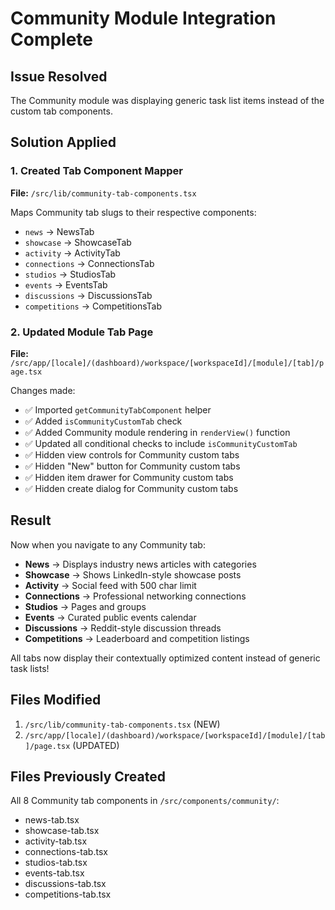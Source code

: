 # Community Module Integration Complete

## Issue Resolved
The Community module was displaying generic task list items instead of the custom tab components.

## Solution Applied

### 1. Created Tab Component Mapper
**File:** `/src/lib/community-tab-components.tsx`

Maps Community tab slugs to their respective components:
- `news` → NewsTab
- `showcase` → ShowcaseTab  
- `activity` → ActivityTab
- `connections` → ConnectionsTab
- `studios` → StudiosTab
- `events` → EventsTab
- `discussions` → DiscussionsTab
- `competitions` → CompetitionsTab

### 2. Updated Module Tab Page
**File:** `/src/app/[locale]/(dashboard)/workspace/[workspaceId]/[module]/[tab]/page.tsx`

Changes made:
- ✅ Imported `getCommunityTabComponent` helper
- ✅ Added `isCommunityCustomTab` check
- ✅ Added Community module rendering in `renderView()` function
- ✅ Updated all conditional checks to include `isCommunityCustomTab`
- ✅ Hidden view controls for Community custom tabs
- ✅ Hidden "New" button for Community custom tabs
- ✅ Hidden item drawer for Community custom tabs
- ✅ Hidden create dialog for Community custom tabs

## Result

Now when you navigate to any Community tab:
- **News** → Displays industry news articles with categories
- **Showcase** → Shows LinkedIn-style showcase posts
- **Activity** → Social feed with 500 char limit
- **Connections** → Professional networking connections
- **Studios** → Pages and groups
- **Events** → Curated public events calendar
- **Discussions** → Reddit-style discussion threads
- **Competitions** → Leaderboard and competition listings

All tabs now display their contextually optimized content instead of generic task lists!

## Files Modified
1. `/src/lib/community-tab-components.tsx` (NEW)
2. `/src/app/[locale]/(dashboard)/workspace/[workspaceId]/[module]/[tab]/page.tsx` (UPDATED)

## Files Previously Created
All 8 Community tab components in `/src/components/community/`:
- news-tab.tsx
- showcase-tab.tsx
- activity-tab.tsx
- connections-tab.tsx
- studios-tab.tsx
- events-tab.tsx
- discussions-tab.tsx
- competitions-tab.tsx
